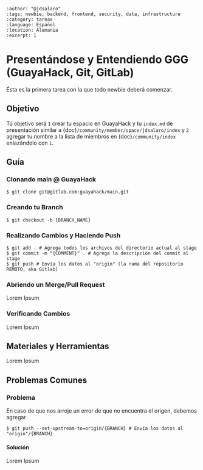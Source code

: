 ```{post} 2023-07-18
:author: "@jdsalaro"
:tags: newbie, backend, frontend, security, data, infrastructure
:category: tareas
:language: Español
:location: Alemania
:excerpt: 1
```

# Presentándose y Entendiendo GGG (GuayaHack, Git, GitLab)

Ésta es la primera tarea con la que todo newbie deberá comenzar. 

## Objetivo

Tú objetivo será `1` crear tu espacio en GuayaHack y tu `index.md` de presentación similar a {doc}`/community/member/space/jdsalaro/index` y `2` agregar tu nombre a la lista de miembros en {doc}`/community/index` enlazándolo con `1`. 


## Guía 

### Clonando main @ GuayaHack

```
$ git clone git@gitlab.com:guayahack/main.git
```

### Creando tu Branch

```
$ git checkout -b {BRANCH_NAME}
```

### Realizando Cambios y Haciendo Push
```
$ git add . # Agrega todos los archivos del directorio actual al stage 
$ git commit -m "{COMMENT}" . # Agrega la descripción del commit al stage
$ git push # Envía los datos al "origin" (la rama del repositorio REMOTO, aka Gitlab)
```

### Abriendo un Merge/Pull Request

Lorem Ipsum


### Verificando Cambios

Lorem Ipsum






## Materiales y Herramientas

Lorem Ipsum



## Problemas Comunes

### Problema
En caso de que nos arroje un error de que no encuentra el origen, debemos agregar 
```
$ git push --set-upstream-to=origin/{BRANCH} # Envía los datos al "origin"/{BRANCH} 
```

#### Solución

Lorem Ipsum


